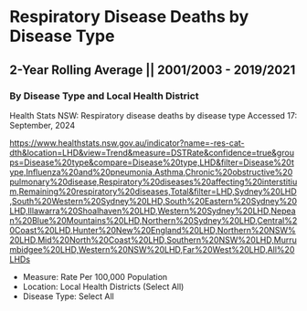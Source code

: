 # Respiratory Disease Deaths by Disease Type
## 2-Year Rolling Average || 2001/2003 - 2019/2021
### By Disease Type and Local Health District

Health Stats NSW: Respiratory disease deaths by disease type
Accessed 17: September, 2024

https://www.healthstats.nsw.gov.au/indicator?name=-res-cat-dth&location=LHD&view=Trend&measure=DSTRate&confidence=true&groups=Disease%20type&compare=Disease%20type,LHD&filter=Disease%20type,Influenza%20and%20pneumonia,Asthma,Chronic%20obstructive%20pulmonary%20disease,Respiratory%20diseases%20affecting%20interstitium,Remaining%20respiratory%20diseases,Total&filter=LHD,Sydney%20LHD,South%20Western%20Sydney%20LHD,South%20Eastern%20Sydney%20LHD,Illawarra%20Shoalhaven%20LHD,Western%20Sydney%20LHD,Nepean%20Blue%20Mountains%20LHD,Northern%20Sydney%20LHD,Central%20Coast%20LHD,Hunter%20New%20England%20LHD,Northern%20NSW%20LHD,Mid%20North%20Coast%20LHD,Southern%20NSW%20LHD,Murrumbidgee%20LHD,Western%20NSW%20LHD,Far%20West%20LHD,All%20LHDs

- Measure: Rate Per 100,000 Population
- Location: Local Health Districts (Select All)
- Disease Type: Select All